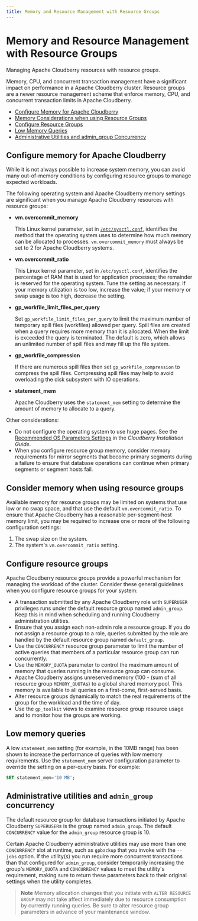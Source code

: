 ```yaml
---
title: Memory and Resource Management with Resource Groups
---
```


# Memory and Resource Management with Resource Groups

Managing Apache Cloudberry resources with resource groups.

Memory, CPU, and concurrent transaction management have a significant impact on performance in a Apache Cloudberry cluster. Resource groups are a newer resource management scheme that enforce memory, CPU, and concurrent transaction limits in Apache Cloudberry.

- [Configure Memory for Apache Cloudberry](#configure-memory-for-apache-cloudberry)
- [Memory Considerations when using Resource Groups](#memory-considerations-when-using-resource-groups)
- [Configure Resource Groups](#configure-resource-groups)
- [Low Memory Queries](#low-memory-queries)
- [Administrative Utilities and admin_group Concurrency](#administrative-utilities-and-admin_group-concurrency)

## Configure memory for Apache Cloudberry

While it is not always possible to increase system memory, you can avoid many out-of-memory conditions by configuring resource groups to manage expected workloads.

The following operating system and Apache Cloudberry memory settings are significant when you manage Apache Cloudberry resources with resource groups:

- **vm.overcommit_memory**

    This Linux kernel parameter, set in [`/etc/sysctl.conf`](../../cbdb-op-prepare-to-deploy.md#set-system-parameters), identifies the method that the operating system uses to determine how much memory can be allocated to processes. `vm.overcommit_memory` must always be set to 2 for Apache Cloudberry systems.

- **vm.overcommit_ratio**

    This Linux kernel parameter, set in `/etc/sysctl.conf`, identifies the percentage of RAM that is used for application processes; the remainder is reserved for the operating system. Tune the setting as necessary. If your memory utilization is too low, increase the value; if your memory or swap usage is too high, decrease the setting.

- **gp_workfile_limit_files_per_query**

    Set `gp_workfile_limit_files_per_query` to limit the maximum number of temporary spill files (workfiles) allowed per query. Spill files are created when a query requires more memory than it is allocated. When the limit is exceeded the query is terminated. The default is zero, which allows an unlimited number of spill files and may fill up the file system.

- **gp_workfile_compression**

    If there are numerous spill files then set `gp_workfile_compression` to compress the spill files. Compressing spill files may help to avoid overloading the disk subsystem with IO operations.

- **statement_mem**

    Apache Cloudberry uses the `statement_mem` setting to determine the amount of memory to allocate to a query.


Other considerations:

- Do not configure the operating system to use huge pages. See the [Recommended OS Parameters Settings](../install_guide/prep_os.html#topic3/huge_pages) in the *Cloudberry Installation Guide*.
- When you configure resource group memory, consider memory requirements for mirror segments that become primary segments during a failure to ensure that database operations can continue when primary segments or segment hosts fail.

## Consider memory when using resource groups

Available memory for resource groups may be limited on systems that use low or no swap space, and that use the default `vm.overcommit_ratio`. To ensure that Apache Cloudberry has a reasonable per-segment-host memory limit, you may be required to increase one or more of the following configuration settings:

1. The swap size on the system.
2. The system's `vm.overcommit_ratio` setting.

## Configure resource groups

Apache Cloudberry resource groups provide a powerful mechanism for managing the workload of the cluster. Consider these general guidelines when you configure resource groups for your system:

- A transaction submitted by any Apache Cloudberry role with `SUPERUSER` privileges runs under the default resource group named `admin_group`. Keep this in mind when scheduling and running Cloudberry administration utilities.
- Ensure that you assign each non-admin role a resource group. If you do not assign a resource group to a role, queries submitted by the role are handled by the default resource group named `default_group`.
- Use the `CONCURRENCY` resource group parameter to limit the number of active queries that members of a particular resource group can run concurrently.
- Use the `MEMORY_QUOTA` parameter to control the maximum amount of memory that queries running in the resource group can consume.
- Apache Cloudberry assigns unreserved memory (100 - (sum of all resource group `MEMORY_QUOTA`s) to a global shared memory pool. This memory is available to all queries on a first-come, first-served basis.
- Alter resource groups dynamically to match the real requirements of the group for the workload and the time of day.
- Use the `gp_toolkit` views to examine resource group resource usage and to monitor how the groups are working.

## Low memory queries

A low `statement_mem` setting (for example, in the 10MB range) has been shown to increase the performance of queries with low memory requirements. Use the `statement_mem` server configuration parameter to override the setting on a per-query basis. For example:

```sql
SET statement_mem='10 MB';
```

## Administrative utilities and `admin_group` concurrency

The default resource group for database transactions initiated by Apache Cloudberry `SUPERUSER`s is the group named `admin_group`. The default `CONCURRENCY` value for the `admin_group` resource group is 10.

Certain Apache Cloudberry administrative utilities may use more than one `CONCURRENCY` slot at runtime, such as `gpbackup` that you invoke with the `--jobs` option. If the utility(s) you run require more concurrent transactions than that configured for `admin_group`, consider temporarily increasing the group's `MEMORY_QUOTA` and `CONCURRENCY` values to meet the utility's requirement, making sure to return these parameters back to their original settings when the utility completes.

> **Note** Memory allocation changes that you initiate with `ALTER RESOURCE GROUP` may not take affect immediately due to resource consumption by currently running queries. Be sure to alter resource group parameters in advance of your maintenance window.
